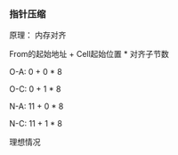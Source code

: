 

### 指针压缩

原理： 内存对齐

From的起始地址 + Cell起始位置 * 对齐子节数

O-A: 0 + 0 * 8

O-C: 0 + 1 * 8



N-A: 11 + 0 * 8

N-C: 11 + 1 * 8



理想情况

